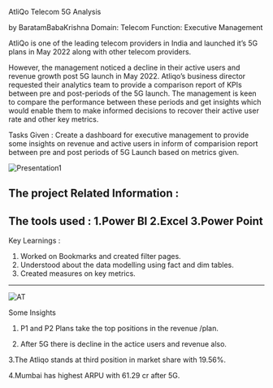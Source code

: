 
AtliQo Telecom 5G Analysis

by BaratamBabaKrishna
Domain: Telecom    Function: Executive Management

AtliQo is one of the leading telecom providers in India and launched it’s 5G plans in May 2022 along with other telecom providers.

However, the management noticed a decline in their active users and revenue growth post 5G launch in May 2022. Atliqo’s business director requested their analytics team to provide a comparison report of KPIs between pre and post-periods of the 5G launch. The management is keen to compare the performance between these periods and get insights which would enable them to make informed decisions to recover their active user rate and other key metrics. 

Tasks Given :
Create a dashboard for executive management to provide some insights on revenue and active users in inform of comparision report between pre and post periods of 5G Launch based on metrics given.


![Presentation1](https://user-images.githubusercontent.com/97013097/206906455-7421954b-5c99-497f-8ce7-4e1f8a21b7e6.svg)



The project Related Information :
------------------------------------------
The tools used :
1.Power BI
2.Excel
3.Power Point
------------------------------------------
Key Learnings :
1. Worked on Bookmarks and created filter pages.
2. Understood about the data modelling using fact and dim tables.
3. Created measures on key metrics.
--------------------------------------------


![AT](https://user-images.githubusercontent.com/97013097/206906419-a3825cb0-f2b4-477c-add2-30eb9f53538f.png)



Some Insights
1. P1 and P2 Plans take the top positions in the revenue /plan.

2. After 5G there is decline in the actice users and revenue also.

3.The Atliqo stands at third position in market share with 19.56%.

4.Mumbai has highest ARPU with 61.29 cr after 5G.
